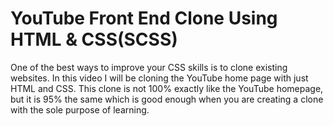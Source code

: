 # YouTube Front End Clone Using HTML & CSS(SCSS)
One of the best ways to improve your CSS skills is to clone existing websites. In this video I will be cloning the YouTube home page with just HTML and CSS. This clone is not 100% exactly like the YouTube homepage, but it is 95% the same which is good enough when you are creating a clone with the sole purpose of learning.